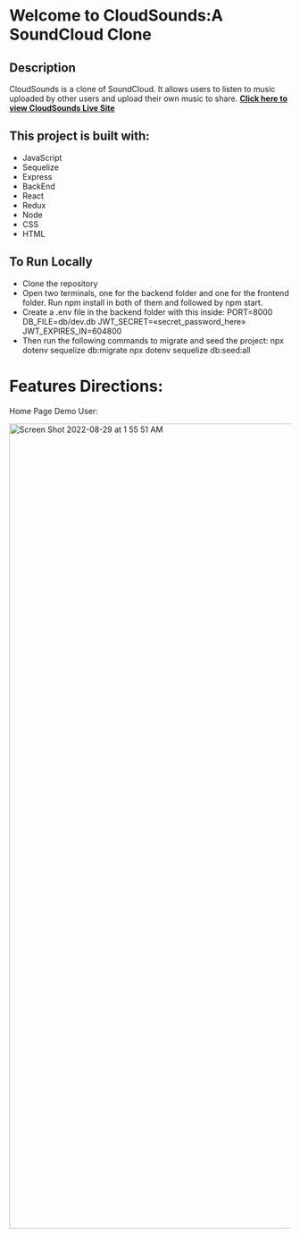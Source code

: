 # Welcome to CloudSounds:A SoundCloud Clone

## Description 
 CloudSounds is a clone of SoundCloud. It allows users to listen to music uploaded by other users and upload their own music to share. **[Click here to view CloudSounds Live Site](https://soundcloud-clo.herokuapp.com/)** 

## This project is built with:
* JavaScript
* Sequelize
* Express
* BackEnd 
* React
* Redux
* Node
* CSS
* HTML

## To Run Locally 
* Clone the repository
* Open two terminals, one for the backend folder and one for the frontend folder. Run npm install in both of them and followed by npm start. 
* Create a .env file in the backend folder with this inside: 
PORT=8000
DB_FILE=db/dev.db
JWT_SECRET=«secret_password_here»
JWT_EXPIRES_IN=604800
* Then run the following commands to migrate and seed the project:
npx dotenv sequelize db:migrate
npx dotenv sequelize db:seed:all


# Features Directions: 

Home Page Demo User: 

<img width="1440" alt="Screen Shot 2022-08-29 at 1 55 51 AM" src="https://user-images.githubusercontent.com/101391912/187164279-342c0a92-5e88-4bcf-9b73-10abb9baeb05.png">

